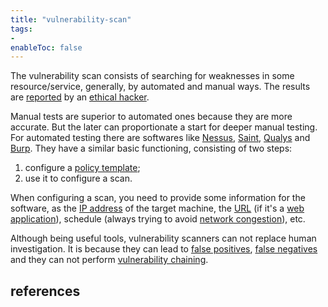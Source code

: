 ```yaml
---
title: "vulnerability-scan"
tags:
- 
enableToc: false
---
```


The vulnerability scan consists of searching for weaknesses in some resource/service, generally, by automated and manual ways. The results are [reported](notes/vulnerability-report.md) by an [ethical hacker](notes/ethical-hacking.md).

Manual tests are superior to automated ones because they are more accurate. But the later can proportionate a start for deeper manual testing. For automated testing there are softwares like [Nessus](https://www.tenable.com/products/nessus), [Saint](https://www.carson-saint.com), [Qualys](https://www.qualys.com/apps/vulnerability-management-detection-response/) and [Burp](https://portswigger.net/burp). They have a similar basic functioning, consisting of two steps:
1. configure a [policy template](notes/policy-template.md);
2. use it to configure a scan.

When configuring a scan, you need to provide some information for the software, as the [IP address](notes/ip-address.md) of the target machine, the [URL](notes/url.md) (if it's a [web application](notes/web-application.md)), schedule (always trying to avoid [network congestion](notes/network-congestion.md)), etc.

Although being useful tools, vulnerability scanners can not replace human investigation. It is because they can lead to [false positives](notes/false-positive.md), [false negatives](notes/false-negative.md) and they can not perform [vulnerability chaining](notes/vulnerability-chaining.md).

## references
